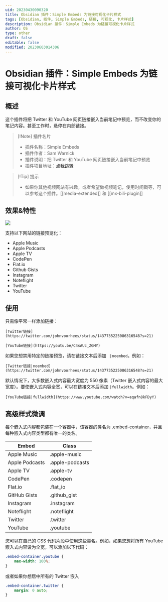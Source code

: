 ```yaml
---
uid: 20230430090320
title: Obsidian 插件：Simple Embeds 为链接可视化卡片样式
tags: [Obsidian, 插件, Simple Embeds, 链接, 可视化, 卡片样式]
description: Obsidian 插件：Simple Embeds 为链接可视化卡片样式
author: OS
type: other
draft: false
editable: false
modified: 20230603014306
---
```


# Obsidian 插件：Simple Embeds 为链接可视化卡片样式

## 概述

这个插件将把 Twitter 和 YouTube 网页链接嵌入当前笔记中预览，而不改变你的笔记内容。甚至工作时，悬停在内部链接。

> [!Note] 插件名片
> - 插件名称：Simple Embeds
> - 插件作者：Sam Warnick
> - 插件说明：把 Twitter 和 YouTube 网页链接嵌入当前笔记中预览
> - 插件项目地址：[点我跳转](https://github.com/samwarnick/obsidian-simple-embeds)

>[!Tip] 提示
>- 如果你其他视频网站有兴趣，或者希望做视频笔记，使用时间戳等，可以参考这个插件。[[media-extended]] 和 [[mx-bili-plugin]]

## 效果&特性

![](https://cdn.pkmer.cn/images/GIF%202023-4-30%2010-18-34.gif!pkmer)

支持以下网站的链接预览化：

- Apple Music
- Apple Podcasts
- Apple TV
- CodePen
- Flat.io
- Github Gists
- Instagram
- Noteflight
- Twitter
- YouTube

## 使用

只需像平常一样添加链接：

`[Twitter链接](https://twitter.com/johnvoorhees/status/1437735225086316548?s=21)`

`[YouTube链接](https://youtu.be/C4sAUc_ZGMY) `

如果您想禁用特定的链接预览，请在链接文本后添加 ` |noembed`。例如：

`[Twitter链接|noembed](https://twitter.com/johnvoorhees/status/1437735225086316548?s=21) `

默认情况下，大多数嵌入式内容最大宽度为 550 像素（Twitter 嵌入式内容的最大宽度）。要使嵌入式内容全宽，可以在链接文本后添加 `|fullwidth`。例如：

`[YouTube链接|fullwidth](https://www.youtube.com/watch?v=aqafn8kFDyY)`

## 高级样式微调

每个嵌入式内容都包装在一个容器中，该容器的类名为 .embed-container，并且每种嵌入式内容类型都有唯一的类名。

| Embed          | Class           |
| -------------- | --------------- |
| Apple Music    | .apple-music    |
| Apple Podcasts | .apple-podcasts |
| Apple TV       | .apple-tv       |
| CodePen        | .codepen        |
| Flat.io        | .flat_io        |
| GitHub Gists   | .github_gist    |
| Instagram      | .instagram      |
| Noteflight     | .noteflight     |
| Twitter        | .twitter        |
| YouTube        | .youtube        |

您可以在自己的 CSS 代码片段中使用这些类名。例如，如果您想将所有 YouTube 嵌入式内容设为全宽，可以添加以下代码：

```CSS
.embed-container.youtube {
    max-width: 100%;
}
```

或者如果你想居中所有的 Twitter 嵌入

```CSS
.embed-container.twitter {
    margin: 0 auto;
}
```